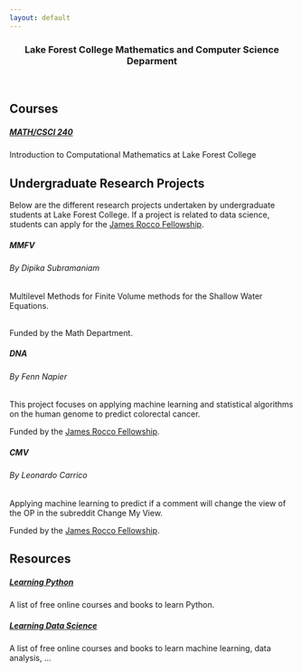 ```yaml
---
layout: default
---
```


<div class="container">
  <div class="contents">
  <center>
    <h3> Lake Forest College Mathematics and Computer Science Deparment</h3>
  </center>
  </div>
</div>

<br/>

## Courses
<div class="contents">
  <div class="row">
    <div class="col-sm-6 py-2">
      <div class="card card-body h-100">
        <h5 class="card-title"><a href="courses/m240/index.html">MATH/CSCI 240</a></h5>
        <p class="card-text">
        Introduction to Computational Mathematics at Lake Forest College
        </p>
      </div>
    </div>
  </div>
</div>


## Undergraduate Research Projects

Below are the different research projects undertaken by undergraduate students at Lake Forest College. If a project is related to data science, students can apply for the <a href="http://www.lakeforest.edu/academics/students/rocco-quantitative-research-fellowship/index.php">James Rocco Fellowship</a>.

<div class="contents">
  <div class="row">
    <div class="col-sm-6 py-2">
      <div class="card card-body h-100">
        <h5 class="card-title">MMFV</h5>
        <h6 class="card-subtitle mb-2 text-muted">By Dipika Subramaniam</h6>
        <p class="card-text">
        Multilevel Methods for Finite Volume methods for the Shallow Water Equations.
        <br/>
        <br/>
        </p>
        <div class="card-footer">
           <span class="sponsor">Funded by the Math Department.</span>
        </div>
      </div>
    </div>
    <div class="col-sm-6 py-2">
      <div class="card h-100 card-body">
        <h5 class="card-title">DNA</h5>
        <h6 class="card-subtitle mb-2 text-muted">By Fenn Napier</h6>
        <p class="card-text">
        This project focuses on applying machine learning and statistical algorithms on the human genome to predict colorectal cancer.
        </p>
        <div class="card-footer">
          <span class="sponsor">Funded by the <a href="http://www.lakeforest.edu/academics/students/rocco-quantitative-research-fellowship/index.php">James Rocco Fellowship</a>.</span>
        </div>
      </div>
    </div>
    <div class="col-sm-6 py-2">
      <div class="card card-body h-100">
        <h5 class="card-title">CMV</h5>
        <h6 class="card-subtitle mb-2 text-muted">By Leonardo Carrico</h6>
        <p class="card-text">
        Applying machine learning to predict if a comment will change the view of the OP in the subreddit Change My View.
        </p>
        <div class="card-footer">
          <span class="sponsor">Funded by the <a href="http://www.lakeforest.edu/academics/students/rocco-quantitative-research-fellowship/index.php">James Rocco Fellowship</a>.</span>
        </div>
      </div>
    </div>
  </div>
</div>

## Resources

<div class="contents">
  <div class="row">
    <div class="col-sm-6 py-2">
      <div class="card card-body h-100">
        <h5 class="card-title"><a href="guides/python.html">Learning Python</a> </h5>
        <p class="card-text">
        A list of free online courses and books to learn Python.
        </p>
      </div>
    </div>
    <div class="col-sm-6 py-2">
      <div class="card h-100 card-body">
        <h5 class="card-title"><a href="guides/data-science.html">Learning Data Science</a></h5>
        <p class="card-text">
        A list of free online courses and books to learn machine learning, data analysis, ...
        </p>
      </div>
    </div>
  </div>
</div>